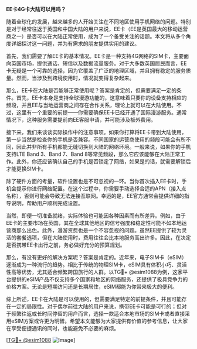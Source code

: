 **EE卡4G卡大陆可以用吗？**

随着全球化的发展，越来越多的人开始关注在不同地区使用手机网络的问题。特别是对于经常往返于英国和中国大陆的用户来说，EE卡（EE是英国最大的移动运营商之一）是否可以在大陆正常使用，成为了一个备受关注的话题。本文将从多个角度详细探讨这一问题，并为有需求的朋友提供实用的建议。

首先，我们需要了解EE卡的基本情况。EE卡是一种支持4G网络的SIM卡，主要面向英国市场，提供通话、短信以及数据流量服务。对于大多数英国居民而言，EE卡无疑是一个可靠的选择，因为它覆盖了广泛的地理区域，并且拥有稳定的服务质量。然而，当涉及到跨境使用时，情况就变得复杂起来。

那么，EE卡在大陆是否能够正常使用呢？答案是肯定的，但需要满足一定的条件。首先，EE卡本身是支持全球漫游功能的，这意味着只要你的设备支持相应的频段，并且EE与当地运营商之间存在合作关系，理论上就可以在大陆使用。不过，这里有一个重要的前提——你需要确保EE卡已经开通了国际漫游服务。通常情况下，这种服务需要提前向EE客服申请，并可能涉及额外费用。

接下来，我们来谈谈实际操作中的注意事项。如果你打算将EE卡带到大陆使用，第一步当然是检查你的手机是否兼容。不同国家的运营商使用的频段可能会有所不同，因此并非所有手机都能无缝切换到大陆的网络环境。一般来说，如果你的手机支持LTE Band 3、Band 7、Band 8等常见频段，那么它应该能够在大陆正常工作。此外，你还应该确认自己的手机是否锁定了网络，如果是的话，就需要解锁后才能更换SIM卡。

除了硬件方面的考量，软件设置也是不可忽视的一环。当你首次插入EE卡时，手机会提示你进行网络配置。在这个过程中，你需要手动选择合适的APN（接入点名称），否则可能会导致无法连接互联网。幸运的是，EE官方通常会提供详细的指导说明，帮助用户顺利完成设置。

当然，即便一切准备就绪，实际体验也可能因各种因素而有所差异。例如，由于EE卡的主要市场在英国，其在全球其他地区的信号强度和稳定性可能不如本地运营商那么出色。此外，漫游资费也是一个不容忽视的问题。虽然EE提供了较为灵活的套餐选项，但在大陆使用时，费用往往会比本地服务高出许多。因此，在决定是否携带EE卡出行之前，务必做好充分的预算规划。

那么，有没有更好的解决方案呢？答案是肯定的。近年来，电子SIM卡（eSIM）逐渐成为一种流行的趋势。相比于传统的物理SIM卡，eSIM具有体积小巧、灵活性高等优势，尤其适合频繁跨国旅行的人群。以TG💪+ @esim1088为例，这家平台提供的eSIM产品不仅支持多个国家和地区的网络服务，还提供了极具竞争力的价格方案。无论是短期访问还是长期居住，eSIM都能为你带来极大的便利。

综上所述，EE卡在大陆是可以使用的，但需要满足特定的前提条件，并且可能存在一定的局限性。对于偶尔前往大陆的用户来说，携带EE卡可能是可行的；但对于频繁往返或长时间停留的用户而言，选择一款适合本地市场的SIM卡或者直接采用eSIM方案或许更为明智。希望本文能够为大家提供有价值的参考信息，让大家在享受便捷通讯的同时，也能避免不必要的麻烦。

[[TG💪+ @esim1088](https://t.me/s/esim1088) ![Image](https://i.postimg.cc/4NQfJmqS/Snipaste-2025-05-13-00-14-12.png)]
